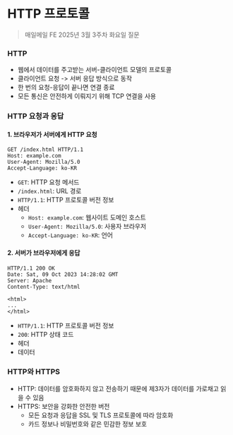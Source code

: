 #  HTTP 프로토콜

> 매일메일 FE 2025년 3월 3주차 화요일 질문

### HTTP
- 웹에서 데이터를 주고받는 서버-클라이언트 모델의 프로토콜
- 클라이언트 요청 -> 서버 응답 방식으로 동작
- 한 번의 요청-응답이 끝나면 연결 종료
- 모든 통신은 안전하게 이뤄지기 위해 TCP 연결을 사용

### HTTP 요청과 응답

#### 1. 브라우저가 서버에게 HTTP 요청
```
GET /index.html HTTP/1.1 
Host: example.com
User-Agent: Mozilla/5.0
Accept-Language: ko-KR
```
- `GET`: HTTP 요청 메서드
- `/index.html`: URL 경로
- `HTTP/1.1`: HTTP 프로토콜 버전 정보
- 헤더 
    - `Host: example.com`: 웹사이트 도메인 호스트
    - `User-Agent: Mozilla/5.0`: 사용자 브라우저
    - `Accept-Language: ko-KR`: 언어

#### 2. 서버가 브라우저에게 응답
```
HTTP/1.1 200 OK
Date: Sat, 09 Oct 2023 14:28:02 GMT
Server: Apache
Content-Type: text/html

<html>
...
</html>
```
- `HTTP/1.1`: HTTP 프로토콜 버전 정보
- `200`: HTTP 상태 코드
- 헤더
- 데이터

### HTTP와 HTTPS
- HTTP: 데이터를 암호화하지 않고 전송하기 때문에 제3자가 데이터를 가로채고 읽을 수 있음
- HTTPS: 보안을 강화한 안전한 버전
    - 모든 요청과 응답을 SSL 및 TLS 프로토콜에 따라 암호화
    - 카드 정보나 비밀번호와 같은 민감한 정보 보호